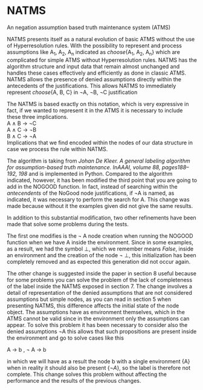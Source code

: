 # NATMS
An negation assumption based truth maintenance system (ATMS)

NATMS presents itself as a natural evolution of basic ATMS without the use of Hyperresolution rules. With the possibility to represent and process assumptions like A<sub>1</sub>, A<sub>2</sub>, A<sub>n</sub> indicated as *choose*{A<sub>1</sub>, A<sub>2</sub>, A<sub>n</sub>} which are complicated for simple ATMS without Hyperresolution rules. NATMS has the algorithm structure and input data that remain almost unchanged and handles these cases effectively and efficiently as done in classic ATMS. NATMS allows the presence of denied assumptions directly within the antecedents of the justifications. This allows NATMS to immediately represent *choose*{A, B, C} in &not;A, &not;B, &not;C justification 

The NATMS is based exactly on this notation, which is very expressive in fact, if we wanted to represent it in the ATMS it is necessary to include these three implications.\
A &and; B &rarr; &not;C\
A &and; C &rarr; &not;B\
B &and; C &rarr; &not;A\
Implications that we find encoded within the nodes of our data structure in case we process the rule within NATMS.

The algorithm is taking from *Johan De Kleer. A general labeling algorithm for assumption-based truth maintenance. InAAAI, volume 88, pages188–192, 198* and is implemented in Python. 
Compared to the algorithm indicated, however, it has been modified the third point that you are going to add in the NOGOOD function. In fact, instead of searching within the *antecendents* of the NoGood node justifications, if &not;A is named, as indicated, it was necessary to perform the search for A. This change was made because without it the examples given did not give the same results.

In addition to this substantial modification, two other refinements have been made that solve some problems during the tests.

The first one modifies is the &not; A node creation when running the NOGOOD function when we have A inside the environment. Since in some examples, as a result, we had the symbol &perp;, which we remember means *False*, inside an environment and the creation of the node &not; &perp;, this initialization has been completely removed and as expected this generation did not occur again.

The other change is suggested inside the paper in section 8 useful because for some problems you can solve the problem of the lack of completeness of the label inside the NATMS exposed in section 7.
The change involves a detail of representation of the denied assumptions that are not considered assumptions but simple nodes, as you can read in section 5 when presenting NATMS, this difference affects the initial state of the node object. The assumptions have as environment themselves, which in the ATMS cannot be valid since in the environment only the assumptions can appear.
To solve this problem it has been necessary to consider also the denied assumptions &not;A this allows that such propositions are present inside the environment and go to solve cases like this

A &rarr; b , &not; A &rarr; b

in which we will have as a result the node b with a single environment {A} when in reality it should also be present {$\neg A$}, so the label is therefore not complete.
This change solves this problem without affecting the performance and the results of the previous changes.